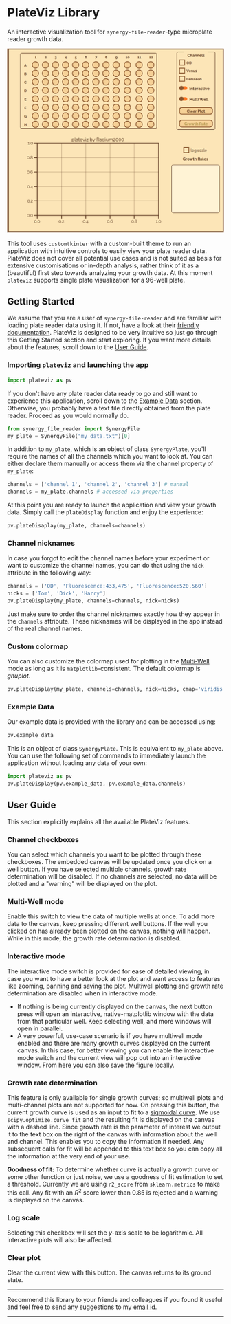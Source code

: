 # PlateViz Library
An interactive visualization tool for `synergy-file-reader`-type microplate reader growth data.

![image showing the plateviz application](https://github.com/Radium2000/plateviz/blob/main/src/plateviz/resources/main.png?raw=True)

This tool uses `customtkinter` with a custom-built theme to run an application with intuitive controls to easily view your plate reader data. PlateViz does not cover all potential use cases and is not suited as basis for extensive customisations or in-depth analysis, rather think of it as a (beautiful) first step towards analyzing your growth data. At this moment `plateviz` supports single plate visualization for a 96-well plate.

## Getting Started

We assume that you are a user of `synergy-file-reader` and are familiar with loading plate reader data using it. If not, have a look at their [friendly documentation](https://synergy-file-reader.readthedocs.io/en/latest/). PlateViz is designed to be very intuitive so just go through this Getting Started section and start exploring. If you want more details about the features, scroll down to the [User Guide](#user-guide).

### Importing `plateviz` and launching the app

```python
import plateviz as pv
```

If you don't have any plate reader data ready to go and still want to experience this application, scroll down to the [Example Data](#example-data) section. Otherwise, you probably have a text file directly obtained from the plate reader. Proceed as you would normally do.

```python
from synergy_file_reader import SynergyFile
my_plate = SynergyFile("my_data.txt")[0]
```

In addition to `my_plate`, which is an object of class `SynergyPlate`, you'll require the names of all the channels which you want to look at. You can either declare them manually or access them via the channel property of `my_plate`:

```python
channels = ['channel_1', 'channel_2', 'channel_3'] # manual
channels = my_plate.channels # accessed via properties
```

At this point you are ready to launch the application and view your growth data. Simply call the `plateDisplay` function and enjoy the experience:

```python
pv.plateDisaplay(my_plate, channels=channels)
```

### Channel nicknames

In case you forgot to edit the channel names before your experiment or want to customize the channel names, you can do that using the `nick` attribute in the following way:

```python
channels = ['OD', 'Fluorescence:433,475', 'Fluorescence:520,560']
nicks = ['Tom', 'Dick', 'Harry']
pv.plateDisplay(my_plate, channels=channels, nick=nicks)
```

Just make sure to order the channel nicknames exactly how they appear in the `channels` attribute. These nicknames will be displayed in the app instead of the real channel names.

### Custom colormap

You can also customize the colormap used for plotting in the [Multi-Well](#multi-well-mode) mode as long as it is `matplotlib`-consistent. The default colormap is _gnuplot_.

```python
pv.plateDisplay(my_plate, channels=channels, nick=nicks, cmap='viridis')
```

### Example Data

Our example data is provided with the library and can be accessed using:

```python
pv.example_data
```

This is an object of class `SynergyPlate`. This is equivalent to `my_plate` above. You can use the following set of commands to immediately launch the application without loading any data of your own:

```python
import plateviz as pv
pv.plateDisplay(pv.example_data, pv.example_data.channels)
```

## User Guide

This section explicitly explains all the available PlateViz features.

### Channel checkboxes

You can select which channels you want to be plotted through these checkboxes. The embedded canvas will be updated once you click on a well button. If you have selected multiple channels, growth rate determination will be disabled. If no channels are selected, no data will be plotted and a "warning" will be displayed on the plot.

### Multi-Well mode

Enable this switch to view the data of multiple wells at once. To add more data to the canvas, keep pressing different well buttons. If the well you clicked on has already been plotted on the canvas, nothing will happen. While in this mode, the growth rate determination is disabled.

### Interactive mode

The interactive mode switch is provided for ease of detailed viewing, in case you want to have a better look at the plot and want access to features like zooming, panning and saving the plot. Multiwell plotting and growth rate determination are disabled when in interactive mode.

* If nothing is being currently displayed on the canvas, the next button press will open an interactive, native-matplotlib window with the data from that particular well. Keep selecting well, and more windows will open in parallel.
* A very powerful, use-case scenario is if you have multiwell mode enabled and there are many growth curves displayed on the current canvas. In this case, for better viewing you can enable the interactive mode switch and the current view will pop out into an interactive window. From here you can also save the figure locally.

### Growth rate determination

This feature is only available for single growth curves; so multiwell plots and multi-channel plots are not supported for now. On pressing this button, the current growth curve is used as an input to fit to a [sigmoidal curve](https://en.wikipedia.org/wiki/Sigmoid_function). We use `scipy.optimize.curve_fit` and the resulting fit is displayed on the canvas with a dashed line. Since growth rate is the parameter of interest we output it to the text box on the right of the canvas with information about the well and channel. This enables you to copy the information if needed. Any subsequent calls for fit will be appended to this text box so you can copy all the information at the very end of your use. 

**Goodness of fit:** To determine whether curve is actually a growth curve or some other function or just noise, we use a goodness of fit estimation to set a threshold. Currently we are using `r2_score` from `sklearn.metrics` to make this call. Any fit with an $R^2$ score lower than $0.85$ is rejected and a warning is displayed on the canvas.

### Log scale

Selecting this checkbox will set the $y$-axis scale to be logarithmic. All interactive plots will also be affected.

### Clear plot

Clear the current view with this button. The canvas returns to its ground state.

****
Recommend this library to your friends and colleagues if you found it useful and feel free to send any suggestions to my [email id](mailto:rudrakalra20@gmail.com).
****